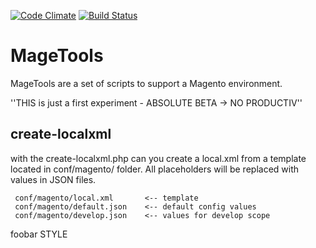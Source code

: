 [![Code Climate](https://codeclimate.com/github/renepenner/mage-tools/badges/gpa.svg)](https://codeclimate.com/github/renepenner/mage-tools)
[![Build Status](https://travis-ci.org/renepenner/mage-tools.svg?branch=develop)](https://travis-ci.org/renepenner/mage-tools)

# MageTools

MageTools are a set of scripts to support a Magento environment.

''THIS is just a first experiment - ABSOLUTE BETA -> NO PRODUCTIV''

## create-localxml

with the create-localxml.php can you create a local.xml from a template located
in conf/magento/ folder. All placeholders will be replaced with values in
JSON files.

```
 conf/magento/local.xml       <-- template
 conf/magento/default.json    <-- default config values
 conf/magento/develop.json    <-- values for develop scope
```


foobar STYLE
